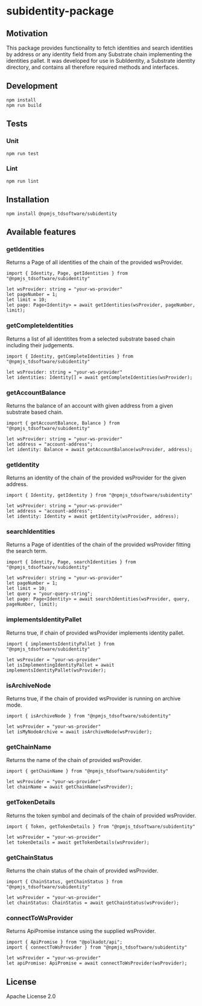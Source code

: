 # subidentity-package
## Motivation
This package provides functionality to fetch identities and search identities by address or any identity field from any Substrate chain implementing the identities pallet. It was developed for use in SubIdentity, a Substrate identity directory, and contains all therefore required methods and interfaces.
## Development
```
npm install
npm run build
```

## Tests
### Unit
```
npm run test
```
### Lint
```
npm run lint
```
## Installation
```
npm install @npmjs_tdsoftware/subidentity
```
## Available features

### getIdentities
Returns a Page of all identities of the chain of the provided wsProvider.

```
import { Identity, Page, getIdentities } from "@npmjs_tdsoftware/subidentity"

let wsProvider: string = "your-ws-provider"
let pageNumber = 1;
let limit = 10;
let page: Page<Identity> = await getIdentities(wsProvider, pageNumber, limit);
```

### getCompleteIdentities
Returns a list of all identitites from a selected substrate based chain including their judgements.

```
import { Identity, getCompleteIdentities } from "@npmjs_tdsoftware/subidentity"

let wsProvider: string = "your-ws-provider"
let identities: Identity[] = await getCompleteIdentities(wsProvider);
```

### getAccountBalance
Returns the balance of an account with given address from a given substrate based chain.

```
import { getAccountBalance, Balance } from "@npmjs_tdsoftware/subidentity"

let wsProvider: string = "your-ws-provider"
let address = "account-address";
let identity: Balance = await getAccountBalance(wsProvider, address);
```

### getIdentity
Returns an identity of the chain of the provided wsProvider for the given address.

```
import { Identity, getIdentity } from "@npmjs_tdsoftware/subidentity"

let wsProvider: string = "your-ws-provider"
let address = "account-address";
let identity: Identity = await getIdentity(wsProvider, address);
```

### searchIdentities
Returns a Page of identities of the chain of the provided wsProvider fitting the search term.

```
import { Identity, Page, searchIdentities } from "@npmjs_tdsoftware/subidentity"

let wsProvider: string = "your-ws-provider"
let pageNumber = 1;
let limit = 10;
let query = "your-query-string";
let page: Page<Identity> = await searchIdentities(wsProvider, query, pageNumber, limit);
```

### implementsIdentityPallet
Returns true, if chain of provided wsProvider implements identity pallet.

```
import { implementsIdentityPallet } from "@npmjs_tdsoftware/subidentity"

let wsProvider = "your-ws-provider"
let isImplementingIdentityPallet = await implementsIdentityPallet(wsProvider);
```

### isArchiveNode
Returns true, if the chain of provided wsProvider is running on archive mode.

```
import { isArchiveNode } from "@npmjs_tdsoftware/subidentity"

let wsProvider = "your-ws-provider"
let isMyNodeArchive = await isArchiveNode(wsProvider);
```

### getChainName
Returns the name of the chain of provided wsProvider.

```
import { getChainName } from "@npmjs_tdsoftware/subidentity"

let wsProvider = "your-ws-provider"
let chainName = await getChainName(wsProvider);
```

### getTokenDetails
Returns the token symbol and decimals of the chain of provided wsProvider.

```
import { Token, getTokenDetails } from "@npmjs_tdsoftware/subidentity"

let wsProvider = "your-ws-provider"
let tokenDetails = await getTokenDetails(wsProvider);
```

### getChainStatus
Returns the chain status of the chain of provided wsProvider.
```
import { ChainStatus, getChainStatus } from "@npmjs_tdsoftware/subidentity"

let wsProvider = "your-ws-provider"
let chainStatus: ChainStatus = await getChainStatus(wsProvider);
```

### connectToWsProvider
Returns ApiPromise instance using the supplied wsProvider.

```
import { ApiPromise } from "@polkadot/api";
import { connectToWsProvider } from "@npmjs_tdsoftware/subidentity"

let wsProvider = "your-ws-provider"
let apiPromise: ApiPromise = await connectToWsProvider(wsProvider);
```

## License
Apache License 2.0